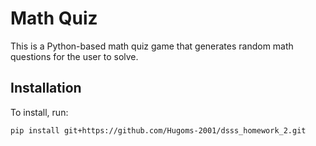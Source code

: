 # Math Quiz

This is a Python-based math quiz game that generates random math questions for the user to solve.

## Installation

To install, run:

```bash
pip install git+https://github.com/Hugoms-2001/dsss_homework_2.git